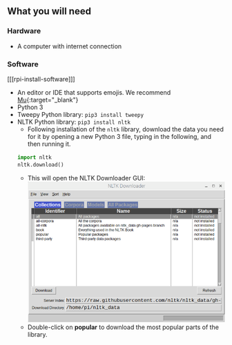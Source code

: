 ## What you will need

### Hardware

+ A computer with internet connection

### Software

[[[rpi-install-software]]]

+ An editor or IDE that supports emojis. We recommend [Mu](https://codewith.mu/){:target="_blank"}
+ Python 3
+ Tweepy Python library: `pip3 install tweepy`
+ NLTK Python library: `pip3 install nltk`
  + Following installation of the `nltk` library, download the data you need for it by opening a new Python 3 file, typing in the following, and then running it.
  ```python
  import nltk
  nltk.download()
  ```
  + This will open the NLTK Downloader GUI:
  ![pic_1.png](images/pic_1.png)
  + Double-click on **popular** to download the most popular parts of the library.

